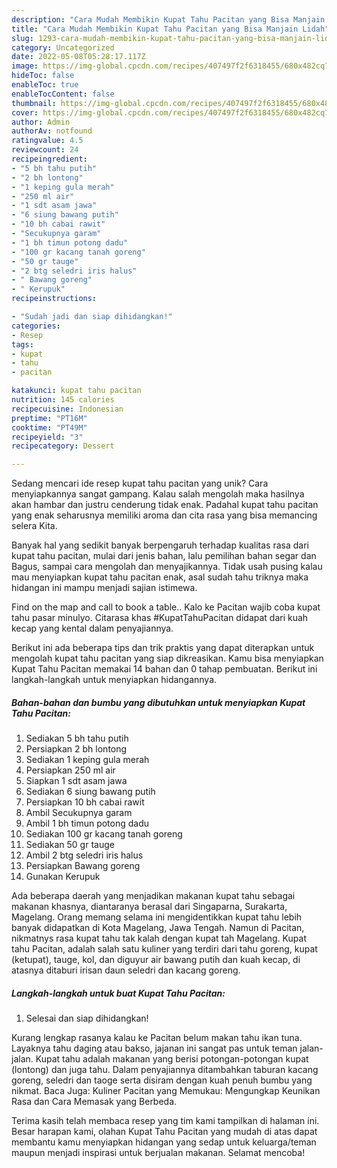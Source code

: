 ```yaml
---
description: "Cara Mudah Membikin Kupat Tahu Pacitan yang Bisa Manjain Lidah"
title: "Cara Mudah Membikin Kupat Tahu Pacitan yang Bisa Manjain Lidah"
slug: 1293-cara-mudah-membikin-kupat-tahu-pacitan-yang-bisa-manjain-lidah
category: Uncategorized
date: 2022-05-08T05:28:17.117Z
image: https://img-global.cpcdn.com/recipes/407497f2f6318455/680x482cq70/kupat-tahu-pacitan-foto-resep-utama.jpg
hideToc: false
enableToc: true
enableTocContent: false
thumbnail: https://img-global.cpcdn.com/recipes/407497f2f6318455/680x482cq70/kupat-tahu-pacitan-foto-resep-utama.jpg
cover: https://img-global.cpcdn.com/recipes/407497f2f6318455/680x482cq70/kupat-tahu-pacitan-foto-resep-utama.jpg
author: Admin
authorAv: notfound
ratingvalue: 4.5
reviewcount: 24
recipeingredient:
- "5 bh tahu putih"
- "2 bh lontong"
- "1 keping gula merah"
- "250 ml air"
- "1 sdt asam jawa"
- "6 siung bawang putih"
- "10 bh cabai rawit"
- "Secukupnya garam"
- "1 bh timun potong dadu"
- "100 gr kacang tanah goreng"
- "50 gr tauge"
- "2 btg seledri iris halus"
- " Bawang goreng"
- " Kerupuk"
recipeinstructions:

- "Sudah jadi dan siap dihidangkan!"
categories:
- Resep
tags:
- kupat
- tahu
- pacitan

katakunci: kupat tahu pacitan 
nutrition: 145 calories
recipecuisine: Indonesian
preptime: "PT16M"
cooktime: "PT49M"
recipeyield: "3"
recipecategory: Dessert

---
```





Sedang mencari ide resep kupat tahu pacitan yang unik? Cara menyiapkannya sangat gampang. Kalau salah mengolah maka hasilnya akan hambar dan justru cenderung tidak enak. Padahal kupat tahu pacitan yang enak seharusnya memiliki aroma dan cita rasa yang bisa memancing selera Kita.





Banyak hal yang sedikit banyak berpengaruh terhadap kualitas rasa dari kupat tahu pacitan, mulai dari jenis bahan, lalu pemilihan bahan segar dan Bagus, sampai cara mengolah dan menyajikannya. Tidak usah pusing kalau mau menyiapkan kupat tahu pacitan enak,      asal sudah tahu triknya maka hidangan ini mampu menjadi sajian istimewa.














Find on the map and call to book a table.. Kalo ke Pacitan wajib coba kupat tahu pasar minulyo. Citarasa khas #KupatTahuPacitan didapat dari kuah kecap yang kental dalam penyajiannya.






Berikut ini ada beberapa tips dan trik praktis yang dapat diterapkan untuk mengolah kupat tahu pacitan yang siap dikreasikan. Kamu bisa menyiapkan Kupat Tahu Pacitan memakai 14 bahan dan 0 tahap pembuatan. Berikut ini langkah-langkah untuk menyiapkan hidangannya.

<!--inarticleads1-->

##### Bahan-bahan dan bumbu yang dibutuhkan untuk menyiapkan Kupat Tahu Pacitan:

1. Sediakan 5 bh tahu putih
1. Persiapkan 2 bh lontong
1. Sediakan 1 keping gula merah
1. Persiapkan 250 ml air
1. Siapkan 1 sdt asam jawa
1. Sediakan 6 siung bawang putih
1. Persiapkan 10 bh cabai rawit
1. Ambil Secukupnya garam
1. Ambil 1 bh timun potong dadu
1. Sediakan 100 gr kacang tanah goreng
1. Sediakan 50 gr tauge
1. Ambil 2 btg seledri iris halus
1. Persiapkan  Bawang goreng
1. Gunakan  Kerupuk


Ada beberapa daerah yang menjadikan makanan kupat tahu sebagai makanan khasnya, diantaranya berasal dari Singaparna, Surakarta, Magelang. Orang memang selama ini mengidentikkan kupat tahu lebih banyak didapatkan di Kota Magelang, Jawa Tengah. Namun di Pacitan, nikmatnys rasa kupat tahu tak kalah dengan kupat tah Magelang. Kupat tahu Pacitan, adalah salah satu kuliner yang terdiri dari tahu goreng, kupat (ketupat), tauge, kol, dan diguyur air bawang putih dan kuah kecap, di atasnya ditaburi irisan daun seledri dan kacang goreng. 

<!--inarticleads2-->

##### Langkah-langkah untuk buat Kupat Tahu Pacitan:


1. Selesai dan siap dihidangkan!

Kurang lengkap rasanya kalau ke Pacitan belum makan tahu ikan tuna. Layaknya tahu daging atau bakso, jajanan ini sangat pas untuk teman jalan-jalan. Kupat tahu adalah makanan yang berisi potongan-potongan kupat (lontong) dan juga tahu. Dalam penyajiannya ditambahkan taburan kacang goreng, seledri dan taoge serta disiram dengan kuah penuh bumbu yang nikmat. Baca Juga: Kuliner Pacitan yang Memukau: Mengungkap Keunikan Rasa dan Cara Memasak yang Berbeda. 

Terima kasih telah membaca resep yang tim kami tampilkan di halaman ini. Besar harapan kami, olahan Kupat Tahu Pacitan yang mudah di atas dapat membantu kamu menyiapkan hidangan yang sedap untuk keluarga/teman maupun menjadi inspirasi untuk berjualan makanan. Selamat mencoba!
